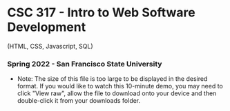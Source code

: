 # CSC 317 - Intro to Web Software Development
(HTML, CSS, Javascript, SQL)

### Spring 2022 - San Francisco State University

* Note: The size of this file is too large to be displayed in the desired format. If you would like to watch this 10-minute demo, you may need to click "View raw", allow the file to download onto your device and then double-click it from your
downloads folder.
